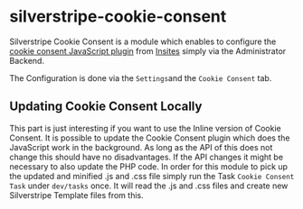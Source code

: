 # silverstripe-cookie-consent

Silverstripe Cookie Consent is a module which enables to configure
the [cookie consent JavaScript plugin](https://cookieconsent.insites.com/) from [Insites](https://insites.com/)
simply via the Administrator Backend.

The Configuration is done via the `Settings`and the `Cookie Consent` tab.



## Updating Cookie Consent Locally

This part is just interesting if you want to use the Inline version of Cookie Consent.
It is possible to update the Cookie Consent plugin which does the JavaScript work in the background.
As long as the API of this does not change this should have no disadvantages. If the API
changes it might be necessary to also update the PHP code.
In order for this module to pick up the updated and minified .js and .css file simply run the Task
`Cookie Consent Task` under `dev/tasks` once. It will read the .js and .css files and create new Silverstripe Template files from this.
